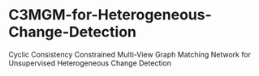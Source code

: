 # C3MGM-for-Heterogeneous-Change-Detection
Cyclic Consistency Constrained Multi-View Graph Matching Network for Unsupervised Heterogeneous Change Detection
